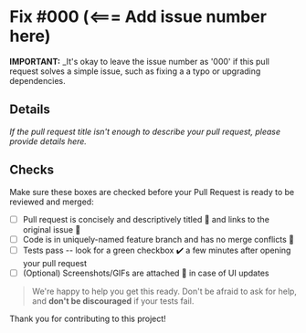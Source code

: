 # Fix #000 (<=== Add issue number here)

**IMPORTANT:** \_It's okay to leave the issue number as '000' if this pull request solves a simple issue, such as fixing a a typo or upgrading dependencies.

## Details

_If the pull request title isn't enough to describe your pull request, please provide details here._

## Checks

Make sure these boxes are checked before your Pull Request is ready to be reviewed and merged:

- [ ] Pull request is concisely and descriptively titled 📑 and links to the original issue 🔗
- [ ] Code is in uniquely-named feature branch and has no merge conflicts 📁
- [ ] Tests pass -- look for a green checkbox ✔️ a few minutes after opening your pull request
- [ ] (Optional) Screenshots/GIFs are attached 📎 in case of UI updates

> We're happy to help you get this ready. Don't be afraid to ask for help, and **don't be discouraged** if your tests fail.

Thank you for contributing to this project!
